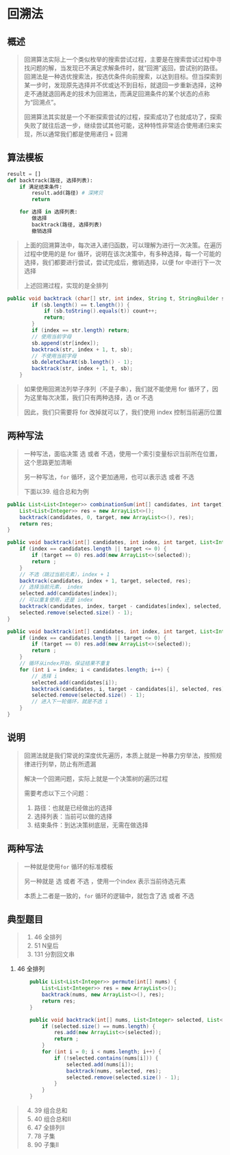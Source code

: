 # 回溯法

## 概述

> ​		回溯算法实际上一个类似枚举的搜索尝试过程，主要是在搜索尝试过程中寻找问题的解，当发现已不满足求解条件时，就“回溯”返回，尝试别的路径。回溯法是一种选优搜索法，按选优条件向前搜索，以达到目标。但当探索到某一步时，发现原先选择并不优或达不到目标，就退回一步重新选择，这种走不通就退回再走的技术为回溯法，而满足回溯条件的某个状态的点称为“回溯点”。
>
> ​		回溯算法其实就是一个不断探索尝试的过程，探索成功了也就成功了，探索失败了就往后退一步，继续尝试其他可能，这种特性非常适合使用递归来实现，所以通常我们都是使用递归 + 回溯

## 算法模板

```python
result = []
def backtrack(路径, 选择列表):
    if 满足结束条件:
        result.add(路径) # 深拷贝
        return

    for 选择 in 选择列表:
        做选择
        backtrack(路径, 选择列表)
        撤销选择
```

> 上面的回溯算法中，每次进入递归函数，可以理解为进行一次决策。在遍历过程中使用的是 for 循环，说明在该次决策中，有多种选择，每一个可能的选择，我们都要进行尝试，尝试完成后，撤销选择，以便 for 中进行下一次选择
>
> 上述回溯过程，实现的是全排列

~~~java
public void backtrack (char[] str, int index, String t, StringBuilder sb) {
        if (sb.length() == t.length()) {
            if (sb.toString().equals(t)) count++;
            return;
        }
        if (index == str.length) return;
        // 使用当前字母
        sb.append(str[index]);
        backtrack(str, index + 1, t, sb);
        // 不使用当前字母
        sb.deleteCharAt(sb.length() - 1);
        backtrack(str, index + 1, t, sb);
    }
~~~

> 如果使用回溯法列举子序列（不是子串），我们就不能使用 for 循环了，因为这里每次决策，我们只有两种选择，选 or 不选
>
> 因此，我们只需要将 for 改掉就可以了，我们使用 index 控制当前遍历位置

## 两种写法

> 一种写法，面临决策 选 或者 不选，使用一个索引变量标识当前所在位置，这个思路更加清晰
>
> 另一种写法，`for` 循环，这个更加通用，也可以表示选 或者 不选
>
> 下面以39. 组合总和为例

```java
public List<List<Integer>> combinationSum(int[] candidates, int target) {
    List<List<Integer>> res = new ArrayList<>();
    backtrack(candidates, 0, target, new ArrayList<>(), res);
    return res;
}

public void backtrack(int[] candidates, int index, int target, List<Integer> selected, List<List<Integer>> res) {
    if (index == candidates.length || target <= 0) {
        if (target == 0) res.add(new ArrayList<>(selected));
        return ;
    }
    // 不选（跳过当前元素），index + 1
    backtrack(candidates, index + 1, target, selected, res);
    // 选择当前元素， index
    selected.add(candidates[index]);
    // 可以重复使用，还是 index
    backtrack(candidates, index, target - candidates[index], selected, res);
    selected.remove(selected.size() - 1);
}

public void backtrack(int[] candidates, int index, int target, List<Integer> selected, List<List<Integer>> res) {
    if (index == candidates.length || target <= 0) {
        if (target == 0) res.add(new ArrayList<>(selected));
        return ;
    }
    // 循环从index开始，保证结果不重复
    for (int i = index; i < candidates.length; i++) {
        // 选择 i
        selected.add(candidates[i]);
        backtrack(candidates, i, target - candidates[i], selected, res);
        selected.remove(selected.size() - 1);
        // 进入下一轮循环，就是不选 i
    }
}
```

 

## 说明

> 回溯法就是我们常说的深度优先遍历，本质上就是一种暴力穷举法，按照规律进行列举，防止有所遗漏
>
> 解决一个回溯问题，实际上就是一个决策树的遍历过程
>
> 需要考虑以下三个问题：
>
> 1. 路径：也就是已经做出的选择
> 2. 选择列表：当前可以做的选择
> 3. 结束条件：到达决策树底层，无需在做选择

## 两种写法

> 一种就是使用`for` 循环的标准模板
>
> 另一种就是 选 或者 不选 ，使用一个index 表示当前待选元素
>
> 本质上二者是一致的，`for` 循环的逻辑中，就包含了选 或者 不选

## 典型题目

> 1. 46  全排列
> 2. 51 N皇后
> 3. 131 分割回文串

1. 46 全排列

   ```java
       public List<List<Integer>> permute(int[] nums) {
           List<List<Integer>> res = new ArrayList<>();
           backtrack(nums, new ArrayList<>(), res);
           return res;
       }
   
       public void backtrack(int[] nums, List<Integer> selected, List<List<Integer>> res) {
           if (selected.size() == nums.length) {
               res.add(new ArrayList<>(selected));
               return ;
           }
           for (int i = 0; i < nums.length; i++) {
               if (!selected.contains(nums[i])) {
                   selected.add(nums[i]);
                   backtrack(nums, selected, res);
                   selected.remove(selected.size() - 1);
               }
           }
       }
   ```
> 4. 39 组合总和
> 5. 40 组合总和II
> 6. 47 全排列II
> 7. 78 子集
> 8. 90 子集II
